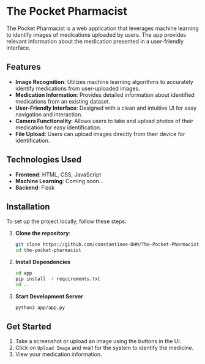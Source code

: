 # The Pocket Pharmacist

The Pocket Pharmacist is a web application that leverages machine learning to identify images of medications uploaded by users. The app provides relevant information about the medication presented in a user-friendly interface.

## Features

- **Image Recognition**: Utilizes machine learning algorithms to accurately identify medications from user-uploaded images.
- **Medication Information**: Provides detailed information about identified medications from an existing dataset.
- **User-Friendly Interface**: Designed with a clean and intuitive UI for easy navigation and interaction.
- **Camera Functionality**: Allows users to take and upload photos of their medication for easy identification.
- **File Upload**: Users can upload images directly from their device for identification.

## Technologies Used

- **Frontend**: HTML, CSS, JavaScript
- **Machine Learning**: Coming soon...
- **Backend**: Flask

## Installation

To set up the project locally, follow these steps:

1. **Clone the repository**:
   ```bash
   git clone https://github.com/constant1nee-DHM/The-Pocket-Pharmacist
   cd the-pocket-pharmacist
   ```

2. **Install Dependencies**
   ```bash
   cd app
   pip install -r requirements.txt
   cd ..
   ```

2. **Start Development Server**
   ```bash
   python3 app/app.py
   ```

## Get Started

1. Take a screenshot or upload an image using the buttons in the UI.
2. Click on `Upload Image` and wait for the system to identify the medicine.
3. View your medication information.

